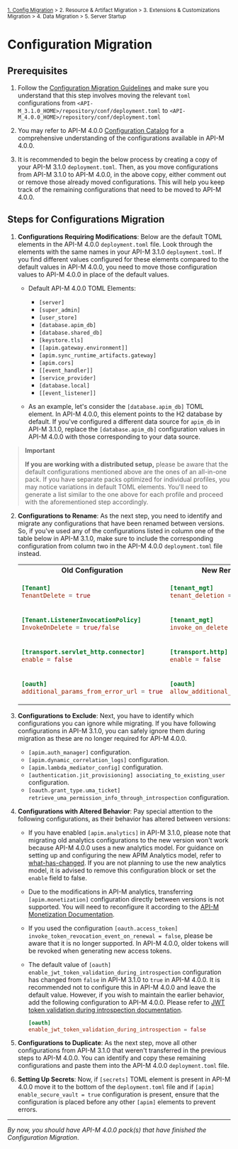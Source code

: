 <small> [1. Config Migration](./config-migration.md) > 2. Resource & Artifact Migration > 3. Extensions & Customizations Migration > 4. Data Migration > 5. Server Startup </small>

# Configuration Migration

## Prerequisites

1. Follow the [Configuration Migration Guidelines](../../../general-config-migration.md) and make sure you understand that this step involves moving the relevant `toml` configurations from `<API-M_3.1.0_HOME>/repository/conf/deployment.toml` to `<API-M_4.0.0_HOME>/repository/conf/deployment.toml`

2. You may refer to API-M 4.0.0 [Configuration Catalog](https://apim.docs.wso2.com/en/4.0.0/reference/config-catalog/) for a comprehensive understanding of the configurations available in API-M 4.0.0.

3. It is recommended to begin the below process by creating a copy of your API-M 3.1.0 `deployment.toml`. Then, as you move configurations from API-M 3.1.0 to API-M 4.0.0, in the above copy, either comment out or remove those already moved configurations. This will help you keep track of the remaining configurations that need to be moved to API-M 4.0.0. 


## Steps for Configurations Migration

1.  **Configurations Requiring Modifications**: Below are the default TOML elements in the API-M 4.0.0 `deployment.toml` file. Look through the elements with the same names in your API-M 3.1.0 `deployment.toml`. If you find different values configured for these elements compared to the default values in API-M 4.0.0, you need to move those configuration values to API-M 4.0.0 in place of the default values.

    - Default API-M 4.0.0 TOML Elements:
      - `[server]`
      - `[super_admin]`
      - `[user_store]`
      - `[database.apim_db]`
      - `[database.shared_db]`
      - `[keystore.tls]`
      - `[[apim.gateway.environment]]`
      - `[apim.sync_runtime_artifacts.gateway]`
      - `[apim.cors]`
      - `[[event_handler]]`
      - `[service_provider]`
      - `[database.local]`
      - `[[event_listener]]`

    - As an example, let's consider the `[database.apim_db]` TOML element. In API-M 4.0.0, this element points to the H2 database by default. If you've configured a different data source for `apim_db` in API-M 3.1.0, replace the `[database.apim_db]` configuration values in API-M 4.0.0 with those corresponding to your data source.

> **Important**
>
> **If you are working with a distributed setup,** please be aware that the default configurations mentioned above are the ones of an all-in-one pack. If you have separate packs optimized for individual profiles, you may notice variations in default TOML elements. You'll need to generate a list similar to the one above for each profile and proceed with the aforementioned step accordingly.

2. **Configurations to Rename**: As the next step, you need to identify and migrate any configurations that have been renamed between versions. So, if you've used any of the configurations listed in column one of the table below in API-M 3.1.0, make sure to include the corresponding configuration from column two in the API-M 4.0.0 `deployment.toml` file instead.

    <table>
    <tr><td style="text-align: center;"> <b>Old Configuration</b> </td>
    <td style="text-align: center;"> <b>New Renamed Configuration</b> </td></tr>
    <tr><td>

    ```toml
    [Tenant] 
    TenantDelete = true
    ```

    </td><td>

    ```toml
    [tenant_mgt]
    tenant_deletion = true
    ```

    </td></tr><tr></tr><tr><td>

    ```toml
    [Tenant.ListenerInvocationPolicy] 
    InvokeOnDelete = true/false
    ```

    </td><td>

    ```toml
    [tenant_mgt]
    invoke_on_delete = true/false
    ```

    </td></tr><tr></tr><tr><td>

    ```toml
    [transport.servlet_http.connector] 
    enable = false
    ```

    </td><td>

    ```toml
    [transport.http]
    enable = false
    ```

    </td></tr><tr></tr><tr><td>

    ```toml
    [oauth]
    additional_params_from_error_url = true
    ```

    </td><td>

    ```toml
    [oauth] 
    allow_additional_params_from_error_url = true
    ```

    </td></tr>

    </table>

3. **Configurations to Exclude**: Next, you have to identify which configurations you can ignore while migrating. If you have following configurations in API-M 3.1.0, you can safely ignore them during migration as these are no longer required for API-M 4.0.0. 

    - `[apim.auth_manager]` configuration. <!-- used previously for jaggery apps -->
    - `[apim.dynamic_correlation_logs]` configuration. <!-- used previously to enable logs without server restart -->
    - `[apim.lambda_mediator_config]` configuration. <!-- not required as  parameter passing is enabled by default in 4.0.0+. -->
    - `[authentication.jit_provisioning] associating_to_existing_user` configuration. <!-- fix for WSO2-2021-1573 which does not affect APIM 4.0.0 -->
    - `[oauth.grant_type.uma_ticket] retrieve_uma_permission_info_through_introspection` configuration.



4. **Configurations with Altered Behavior**: Pay special attention to the following configurations, as their behavior has altered between versions:

   - If you have enabled `[apim.analytics]` in API-M 3.1.0, please note that migrating old analytics configurations to the new version won't work because API-M 4.0.0 uses a new analytics model. For guidance on setting up and configuring the new APIM Analytics model, refer to [what-has-changed](../../../what-has-changed.md#major-changes-in-api-manager-400). If you are not planning to use the new analytics model, it is advised to remove this configuration block or set the `enable` field to false.
  
   - Due to the modifications in API-M analytics, transferring `[apim.monetization]` configuration directly between versions is not supported. You will need to reconfigure it according to the [API-M Monetization Documentation](https://apim.docs.wso2.com/en/4.0.0/design/api-monetization/monetizing-an-api/).

   - If you used the configuration `[oauth.access_token] invoke_token_revocation_event_on_renewal = false`, please be aware that it is no longer supported. In API-M 4.0.0, older tokens will be revoked when generating new access tokens.

   - The default value of `[oauth] enable_jwt_token_validation_during_introspection` configuration has changed from `false` in API-M 3.1.0 to `true` in API-M 4.0.0. It is recommended not to configure this in API-M 4.0.0 and leave the default value. However, if you wish to maintain the earlier behavior, add the following configuration to API-M 4.0.0. Please refer to [JWT token validation during introspection documentation](https://apim.docs.wso2.com/en/3.1.0/learn/api-security/openid-connect/obtaining-user-profile-information-with-openid-connect/).
        ```toml
        [oauth]
        enable_jwt_token_validation_during_introspection = false
        ``` 
        
 

5. **Configurations to Duplicate**: As the next step, move all other configurations from API-M 3.1.0 that weren't transferred in the previous steps to API-M 4.0.0. You can identify and copy these remaining configurations and paste them into the API-M 4.0.0 `deployment.toml` file. 

6. **Setting Up Secrets**: Now, if `[secrets]` TOML element is present in API-M 4.0.0 move it to the bottom of the `deployment.toml` file and if `[apim] enable_secure_vault = true` configuration is present, ensure that the configuration is placed before any other `[apim]` elements to prevent errors.

---
*By now, you should have API-M 4.0.0 pack(s) that have finished the Configuration Migration*.
